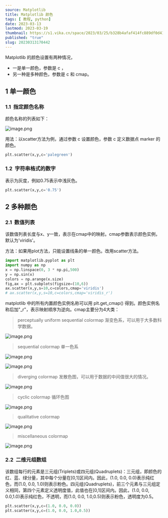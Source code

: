```yaml
---
source: Matplotlib
title: Matplotlib 颜色
tags: [ 教程, python]
date: 2023-03-13
lastmod: 2023-03-19 
thumbnail: https://s1.vika.cn/space/2023/03/25/b328b4afaf414fc889df0d416e9faa15?attname=u%3D370758891%2C1483979753%26fm%3D253%26fmt%3Dauto%26app%3D138%26f%3DJPEG.webp
published: "true"
slug: 20230313170442
---
```

 
Matplotlib 的颜色设置有两种情况，
- 一是单一颜色，参数是 c ，
- 另一种是多种颜色，参数是 c 和 cmap。  

## 1 单一颜色  

### 1.1  指定颜色名称  

颜色名称的列表如下：  

![image.png](https://s1.vika.cn/space/2023/03/13/7a99d2a5708e49d88f62ed21f9ea1abf)

用法：以scatter方法为例，通过参数 c 设置颜色，参数 c 定义数据点 marker 的颜色。  

```python
plt.scatter(x,y,c='palegreen')
```

### 1.2  字符串格式的数字

表示为灰度，例如0.75表示中浅灰色。

```python
plt.scatter(x,y,c='0.75')
```

## 2 多种颜色  

### 2.1  数值列表  

该数值列表长度与x、y一致，表示在cmap中的映射。cmap参数表示颜色实例，默认为'viridis'。  

方法：如果用plot方法，只能设置线条的单一颜色。改用scatter方法。  

```python
import matplotlib.pyplot as plt
import numpy as np
x = np.linspace(0, 3 * np.pi,500)
y = np.sin(x)
colors = np.arange(x.size)
fig,ax = plt.subplots(figsize=(10,6))
ax.scatter(x,y,s=10,c=colors,cmap='viridis')
# ax.scatter(x,y,s=10,c=colors,cmap='viridis_r')
```
matplotlib 中的所有内置颜色实例名称可以用 plt.get_cmap() 得到。颜色实例名称后加"_r"，表示映射顺序为逆向。cmap主要分为4大类：
  
>perceptually uniform sequential colormap 渐变色系，可以用于大多数科学数据。

![image.png](https://s1.vika.cn/space/2023/03/13/581da52c54004fc286947155d35b4deb)

>sequential colormap 单一色系

![image.png](https://s1.vika.cn/space/2023/03/13/d9f99bb79d2845ac86c0700405dbf08f)

![image.png](https://s1.vika.cn/space/2023/03/13/68d97a4475604dddb52cf4d9984f72b9)
  
>diverging colormap 发散色图，可以用于数据的中间值很大的情况。

![image.png](https://s1.vika.cn/space/2023/03/13/dbbaceed367c416c832c5913050b00f3)

>cyclic colormap 循环色图

![image.png](https://s1.vika.cn/space/2023/03/13/3bafb18681804baba6e4dd223316c15a)

>qualitative colormap

![image.png](https://s1.vika.cn/space/2023/03/13/3f864ea428434c1481a081717cfa350e)

>miscellaneous colormap

![image.png](https://s1.vika.cn/space/2023/03/13/36f1580a0e0f408a9289bf51bc5ff2c9)
 
### 2.2  二维元组数组  

该数组每行的元素是三元组(Triplets)或四元组(Quadruplets)：三元组，即颜色的红、蓝、绿分量，其中每个分量在[0,1]区间内。因此，(1.0, 0.0, 0.0)表示纯红色，而(1.0, 0.0, 1.0)则表示粉色。四元组(Quadruplets)，前三个元素与三元组定义相同，第四个元素定义透明度值，此值也在[0,1]区间内。因此，(1.0, 0.0, 0.0,1.0)表示纯红色，不透明，而(1.0, 0.0, 1.0,0.5)则表示粉色，透明度为0.5。  

```python
plt.scatter(x,y,c=(1.0, 0.0, 0.0))
plt.scatter(x,y,c=(1.0, 0.0, 1.0,0.5))
```